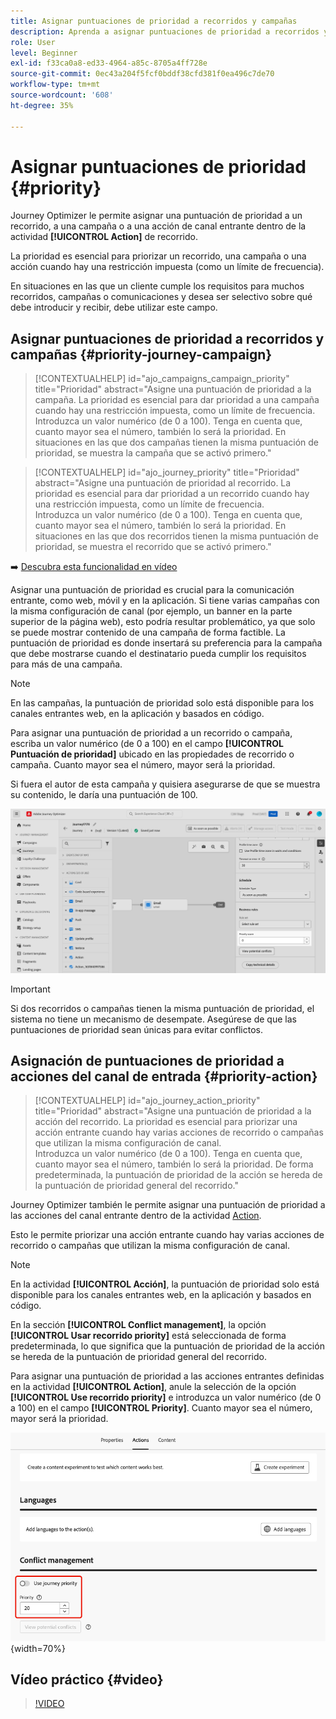 ```yaml
---
title: Asignar puntuaciones de prioridad a recorridos y campañas
description: Aprenda a asignar puntuaciones de prioridad a recorridos y campañas.
role: User
level: Beginner
exl-id: f33ca0a8-ed33-4964-a85c-8705a4ff728e
source-git-commit: 0ec43a204f5fcf0bddf38cfd381f0ea496c7de70
workflow-type: tm+mt
source-wordcount: '608'
ht-degree: 35%

---
```


# Asignar puntuaciones de prioridad {#priority}

Journey Optimizer le permite asignar una puntuación de prioridad a un recorrido, a una campaña o a una acción de canal entrante dentro de la actividad **[!UICONTROL Action]** de recorrido.

La prioridad es esencial para priorizar un recorrido, una campaña o una acción cuando hay una restricción impuesta (como un límite de frecuencia).

En situaciones en las que un cliente cumple los requisitos para muchos recorridos, campañas o comunicaciones y desea ser selectivo sobre qué debe introducir y recibir, debe utilizar este campo.

## Asignar puntuaciones de prioridad a recorridos y campañas {#priority-journey-campaign}

>[!CONTEXTUALHELP]
>id="ajo_campaigns_campaign_priority"
>title="Prioridad"
>abstract="Asigne una puntuación de prioridad a la campaña. La prioridad es esencial para dar prioridad a una campaña cuando hay una restricción impuesta, como un límite de frecuencia.</br>Introduzca un valor numérico (de 0 a 100). Tenga en cuenta que, cuanto mayor sea el número, también lo será la prioridad. En situaciones en las que dos campañas tienen la misma puntuación de prioridad, se muestra la campaña que se activó primero."

>[!CONTEXTUALHELP]
>id="ajo_journey_priority"
>title="Prioridad"
>abstract="Asigne una puntuación de prioridad al recorrido. La prioridad es esencial para dar prioridad a un recorrido cuando hay una restricción impuesta, como un límite de frecuencia.</br>Introduzca un valor numérico (de 0 a 100). Tenga en cuenta que, cuanto mayor sea el número, también lo será la prioridad. En situaciones en las que dos recorridos tienen la misma puntuación de prioridad, se muestra el recorrido que se activó primero."

➡️ [Descubra esta funcionalidad en vídeo](#video)

Asignar una puntuación de prioridad es crucial para la comunicación entrante, como web, móvil y en la aplicación. Si tiene varias campañas con la misma configuración de canal (por ejemplo, un banner en la parte superior de la página web), esto podría resultar problemático, ya que solo se puede mostrar contenido de una campaña de forma factible. La puntuación de prioridad es donde insertará su preferencia para la campaña que debe mostrarse cuando el destinatario pueda cumplir los requisitos para más de una campaña.

>[!NOTE]
>
>En las campañas, la puntuación de prioridad solo está disponible para los canales entrantes web, en la aplicación y basados en código.

Para asignar una puntuación de prioridad a un recorrido o campaña, escriba un valor numérico (de 0 a 100) en el campo **[!UICONTROL Puntuación de prioridad]** ubicado en las propiedades de recorrido o campaña. Cuanto mayor sea el número, mayor será la prioridad.

Si fuera el autor de esta campaña y quisiera asegurarse de que se muestra su contenido, le daría una puntuación de 100.

![](assets/priority-score.png)

>[!IMPORTANT]
>
>Si dos recorridos o campañas tienen la misma puntuación de prioridad, el sistema no tiene un mecanismo de desempate. Asegúrese de que las puntuaciones de prioridad sean únicas para evitar conflictos.

## Asignación de puntuaciones de prioridad a acciones del canal de entrada {#priority-action}

>[!CONTEXTUALHELP]
>id="ajo_journey_action_priority"
>title="Prioridad"
>abstract="Asigne una puntuación de prioridad a la acción del recorrido. La prioridad es esencial para priorizar una acción entrante cuando hay varias acciones de recorrido o campañas que utilizan la misma configuración de canal.</br>Introduzca un valor numérico (de 0 a 100). Tenga en cuenta que, cuanto mayor sea el número, también lo será la prioridad. De forma predeterminada, la puntuación de prioridad de la acción se hereda de la puntuación de prioridad general del recorrido."

Journey Optimizer también le permite asignar una puntuación de prioridad a las acciones del canal entrante dentro de la actividad [Action](../building-journeys/journey-action.md).

Esto le permite priorizar una acción entrante cuando hay varias acciones de recorrido o campañas que utilizan la misma configuración de canal.

>[!NOTE]
>
>En la actividad **[!UICONTROL Acción]**, la puntuación de prioridad solo está disponible para los canales entrantes web, en la aplicación y basados en código.

En la sección **[!UICONTROL Conflict management]**, la opción **[!UICONTROL Usar recorrido priority]** está seleccionada de forma predeterminada, lo que significa que la puntuación de prioridad de la acción se hereda de la puntuación de prioridad general del recorrido.

Para asignar una puntuación de prioridad a las acciones entrantes definidas en la actividad **[!UICONTROL Action]**, anule la selección de la opción **[!UICONTROL Use recorrido priority]** e introduzca un valor numérico (de 0 a 100) en el campo **[!UICONTROL Priority]**. Cuanto mayor sea el número, mayor será la prioridad.

![](assets/action-journey-priority-score.png){width=70%}

## Vídeo práctico {#video}

>[!VIDEO](https://video.tv.adobe.com/v/3445004?captions=spa&quality=12)
